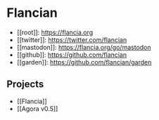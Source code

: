 # Flancian

- [[root]]: https://flancia.org
- [[twitter]]: https://twitter.com/flancian
- [[mastodon]]: https://flancia.org/go/mastodon
- [[github]]: https://github.com/flancian
- [[garden]]: https://github.com/flancian/garden

## Projects
- [[Flancia]]
- [[Agora v0.5]]